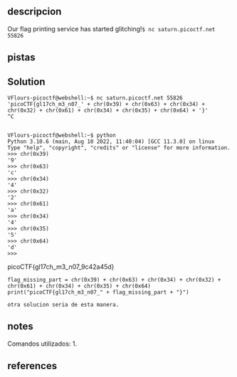 ## descripcion

Our flag printing service has started glitching!`$ nc saturn.picoctf.net 55826`
## pistas



## Solution

```
VFlours-picoctf@webshell:~$ nc saturn.picoctf.net 55826
'picoCTF{gl17ch_m3_n07_' + chr(0x39) + chr(0x63) + chr(0x34) + chr(0x32) + chr(0x61) + chr(0x34) + chr(0x35) + chr(0x64) + '}'
^C


VFlours-picoctf@webshell:~$ python
Python 3.10.6 (main, Aug 10 2022, 11:40:04) [GCC 11.3.0] on linux
Type "help", "copyright", "credits" or "license" for more information.
>>> chr(0x39)
'9'
>>> chr(0x63)
'c'
>>> chr(0x34)
'4'
>>> chr(0x32)
'2'
>>> chr(0x61)
'a'
>>> chr(0x34)
'4'
>>> chr(0x35)
'5'
>>> chr(0x64)
'd'
>>> 

```

picoCTF{gl17ch_m3_n07_9c42a45d}

```
flag_missing_part = chr(0x39) + chr(0x63) + chr(0x34) + chr(0x32) + chr(0x61) + chr(0x34) + chr(0x35) + chr(0x64)
print("picoCTF{gl17ch_m3_n07_" + flag_missing_part + "}")

otra solucion seria de esta manera.
```
## notes

Comandos utilizados:
	1. 


## references
